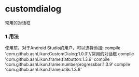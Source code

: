 # **customdialog**
常用的对话框


### 1.用法
使用前，对于Android Studio的用户，可以选择添加:
     compile 'com.github.ashLikun:CustomDialog:1.0.0'//常用的对话框
     compile 'com.github.ashLikun.frame:flatbutton:1.3.9'
     compile 'com.github.ashLikun.frame:numberprogressbar:1.3.9'
     compile 'com.github.ashLikun.frame:utils:1.3.9'


